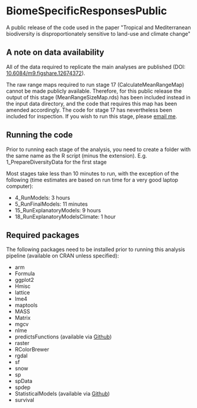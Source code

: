 # BiomeSpecificResponsesPublic
A public release of the code used in the paper "Tropical and Mediterranean biodiversity is disproportionately sensitive to land-use and climate change"

## A note on data availability
All of the data required to replicate the main analyses are published (DOI: [10.6084/m9.figshare.12674372](http://doi.org/10.6084/m9.figshare.12674372)).

The raw range maps required to run stage 17 (CalculateMeanRangeMap) cannot be made publicly available. Therefore, for this public release the output of this stage (MeanRangeSizeMap.rds) has been included instead in the input data directory, and the code that requires this map has been amended accordingly. The code for stage 17 has nevertheless been included for inspection. If you wish to run this stage, please [email me](mailto::t.newbold[AT]ucl.ac.uk).

## Running the code
Prior to running each stage of the analysis, you need to create a folder with the same name as the R script (minus the extension). E.g. 1_PrepareDiversityData for the first stage

Most stages take less than 10 minutes to run, with the exception of the following (time estimates are based on run time for a very good laptop computer):
- 4_RunModels: 3 hours
- 5_RunFinalModels: 11 minutes
- 15_RunExplanatoryModels: 9 hours
- 18_RunExplanatoryModelsClimate: 1 hour

## Required packages
The following packages need to be installed prior to running this analysis pipeline (available on CRAN unless specified):
- arm
- Formula
- ggplot2
- Hmisc
- lattice
- lme4
- maptools
- MASS
- Matrix
- mgcv
- nlme
- predictsFunctions (available via [Github](https://github.com/timnewbold/predicts-demo))
- raster
- RColorBrewer
- rgdal
- sf
- snow
- sp
- spData
- spdep
- StatisticalModels (available via [Github](https://github.com/timnewbold/StatisticalModels))
- survival
